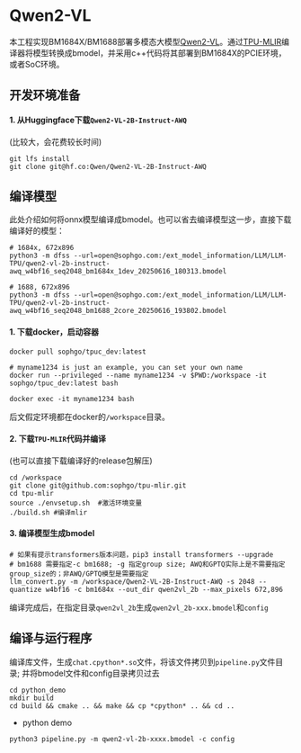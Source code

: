 # Qwen2-VL

本工程实现BM1684X/BM1688部署多模态大模型[Qwen2-VL](https://huggingface.co/Qwen/Qwen2-VL-2B-Instruct-AWQ)。通过[TPU-MLIR](https://github.com/sophgo/tpu-mlir)编译器将模型转换成bmodel，并采用c++代码将其部署到BM1684X的PCIE环境，或者SoC环境。

## 开发环境准备

#### 1. 从Huggingface下载`Qwen2-VL-2B-Instruct-AWQ`

(比较大，会花费较长时间)

``` shell
git lfs install
git clone git@hf.co:Qwen/Qwen2-VL-2B-Instruct-AWQ
```

## 编译模型

此处介绍如何将onnx模型编译成bmodel。也可以省去编译模型这一步，直接下载编译好的模型：

``` shell
# 1684x, 672x896
python3 -m dfss --url=open@sophgo.com:/ext_model_information/LLM/LLM-TPU/qwen2-vl-2b-instruct-awq_w4bf16_seq2048_bm1684x_1dev_20250616_180313.bmodel

# 1688, 672x896
python3 -m dfss --url=open@sophgo.com:/ext_model_information/LLM/LLM-TPU/qwen2-vl-2b-instruct-awq_w4bf16_seq2048_bm1688_2core_20250616_193802.bmodel
```

#### 1. 下载docker，启动容器

``` shell
docker pull sophgo/tpuc_dev:latest

# myname1234 is just an example, you can set your own name
docker run --privileged --name myname1234 -v $PWD:/workspace -it sophgo/tpuc_dev:latest bash

docker exec -it myname1234 bash
```
后文假定环境都在docker的`/workspace`目录。

#### 2. 下载`TPU-MLIR`代码并编译

(也可以直接下载编译好的release包解压)

``` shell
cd /workspace
git clone git@github.com:sophgo/tpu-mlir.git
cd tpu-mlir
source ./envsetup.sh  #激活环境变量
./build.sh #编译mlir
```

#### 3. 编译模型生成bmodel

``` shell
# 如果有提示transformers版本问题，pip3 install transformers --upgrade
# bm1688 需要指定-c bm1688; -g 指定group size; AWQ和GPTQ实际上是不需要指定group_size的；非AWQ/GPTQ模型是需要指定
llm_convert.py -m /workspace/Qwen2-VL-2B-Instruct-AWQ -s 2048 --quantize w4bf16 -c bm1684x --out_dir qwen2vl_2b --max_pixels 672,896
```
编译完成后，在指定目录`qwen2vl_2b`生成`qwen2vl_2b-xxx.bmodel`和`config`

## 编译与运行程序

编译库文件，生成`chat.cpython*.so`文件，将该文件拷贝到`pipeline.py`文件目录;
并将bmodel文件和config目录拷贝过去

``` shell
cd python_demo
mkdir build 
cd build && cmake .. && make && cp *cpython* .. && cd ..
```

* python demo

``` shell
python3 pipeline.py -m qwen2-vl-2b-xxxx.bmodel -c config
```

